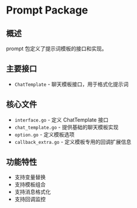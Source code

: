 # Prompt Package

## 概述

prompt 包定义了提示词模板的接口和实现。

## 主要接口

- `ChatTemplate` - 聊天模板接口，用于格式化提示词

## 核心文件

- `interface.go` - 定义 ChatTemplate 接口
- `chat_template.go` - 提供基础的聊天模板实现
- `option.go` - 定义模板选项
- `callback_extra.go` - 定义模板专用的回调扩展信息

## 功能特性

- 支持变量替换
- 支持模板组合
- 支持消息格式化
- 支持回调监控

